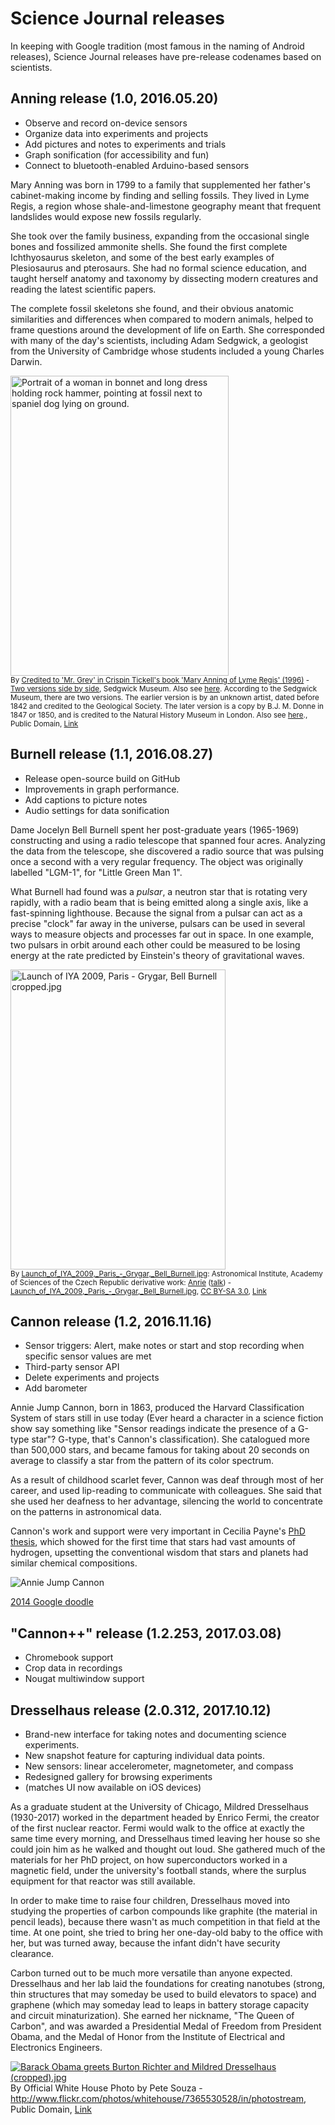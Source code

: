 # Science Journal releases

In keeping with Google tradition (most famous in the naming of Android releases),
Science Journal releases have pre-release codenames based on scientists.

## Anning release (1.0, 2016.05.20)

* Observe and record on-device sensors
* Organize data into experiments and projects
* Add pictures and notes to experiments and trials
* Graph sonification (for accessibility and fun)
* Connect to bluetooth-enabled Arduino-based sensors

Mary Anning was born in 1799 to a family that supplemented her father's cabinet-making income by
finding and selling fossils.  They lived in Lyme Regis, a region whose shale-and-limestone geography
meant that frequent landslides would expose new fossils regularly.

She took over the family business, expanding from the occasional single bones and fossilized
ammonite shells.  She found the first complete Ichthyosaurus skeleton, and some of the best
early examples of Plesiosaurus and pterosaurs.  She had no formal science education, and
taught herself anatomy and taxonomy by dissecting modern creatures and reading the latest
scientific papers.

The complete fossil skeletons she found, and their obvious anatomic similarities and
differences when compared to modern animals, helped to frame questions around the development of
life on Earth.  She corresponded with many of the day's scientists, including Adam Sedgwick,
a geologist from the University of Cambridge whose students included a young Charles
Darwin.

<p><a href="https://commons.wikimedia.org/wiki/File:Mary_Anning_painting.jpg#/media/File:Mary_Anning_painting.jpg"><img src="https://upload.wikimedia.org/wikipedia/commons/e/e7/Mary_Anning_painting.jpg" alt="Portrait of a woman in bonnet and long dress holding rock hammer, pointing at fossil next to spaniel dog lying on ground." height="480" width="349"></a><br><small>By <a rel="nofollow" class="external text" href="http://www.nhm.ac.uk/nature-online/online-exhibitions/art-themes/caught_in_oils/more/anning_more_info.htm">Credited to 'Mr. Grey' in Crispin Tickell's book 'Mary Anning of Lyme Regis' (1996)</a> - <a rel="nofollow" class="external text" href="http://www.sedgwickmuseum.org/education/Mary_Anning_Pictures.pdf">Two versions side by side</a>, Sedgwick Museum. Also see <a rel="nofollow" class="external text" href="http://www.sedgwickmuseum.org/education/ideas_and_evidence.html">here</a>. According to the Sedgwick Museum, there are two versions. The earlier version is by an unknown artist, dated before 1842 and credited to the Geological Society. The later version is a copy by B.J. M. Donne in 1847 or 1850, and is credited to the Natural History Museum in London. Also see <a rel="nofollow" class="external text" href="http://books.google.com/books?id=pe8VMJ0OLOgC&amp;pg=PA11">here</a>., Public Domain, <a href="https://commons.wikimedia.org/w/index.php?curid=3824696">Link</a></small></p>

## Burnell release (1.1, 2016.08.27)

* Release open-source build on GitHub
* Improvements in graph performance.
* Add captions to picture notes
* Audio settings for data sonification

Dame Jocelyn Bell Burnell spent her post-graduate years (1965-1969) constructing and using a radio
telescope that spanned four acres.  Analyzing the data from the telescope, she discovered a radio
source that was pulsing once a second with a very regular frequency.  The object was originally
labelled "LGM-1", for "Little Green Man 1".

What Burnell had found was a _pulsar_, a neutron star that is rotating very rapidly, with a radio
beam that is being emitted along a single axis, like a fast-spinning lighthouse.  Because the signal
from a pulsar can act as a precise "clock" far away in the universe, pulsars can be used in several
ways to measure objects and processes far out in space.  In one example, two pulsars in orbit around
each other could be measured to be losing energy at the rate predicted by Einstein's theory of
gravitational waves.

<p><a href="https://commons.wikimedia.org/wiki/File:Launch_of_IYA_2009,_Paris_-_Grygar,_Bell_Burnell_cropped.jpg#/media/File:Launch_of_IYA_2009,_Paris_-_Grygar,_Bell_Burnell_cropped.jpg"><img src="https://upload.wikimedia.org/wikipedia/commons/c/c4/Launch_of_IYA_2009%2C_Paris_-_Grygar%2C_Bell_Burnell_cropped.jpg" alt="Launch of IYA 2009, Paris - Grygar, Bell Burnell cropped.jpg" height="480" width="344"></a><br><small>By <a href="//commons.wikimedia.org/wiki/File:Launch_of_IYA_2009,_Paris_-_Grygar,_Bell_Burnell.jpg" title="File:Launch of IYA 2009, Paris - Grygar, Bell Burnell.jpg">Launch_of_IYA_2009,_Paris_-_Grygar,_Bell_Burnell.jpg</a>: Astronomical Institute, Academy of Sciences of the Czech Republic
derivative work: <a href="//commons.wikimedia.org/wiki/User:Anrie" title="User:Anrie">Anrie</a> (<a href="//commons.wikimedia.org/wiki/User_talk:Anrie" title="User talk:Anrie"><span class="signature-talk">talk</span></a>) - <a href="//commons.wikimedia.org/wiki/File:Launch_of_IYA_2009,_Paris_-_Grygar,_Bell_Burnell.jpg" title="File:Launch of IYA 2009, Paris - Grygar, Bell Burnell.jpg">Launch_of_IYA_2009,_Paris_-_Grygar,_Bell_Burnell.jpg</a>, <a href="http://creativecommons.org/licenses/by-sa/3.0" title="Creative Commons Attribution-Share Alike 3.0">CC BY-SA 3.0</a>, <a href="https://commons.wikimedia.org/w/index.php?curid=9988968">Link</a></small></p>

## Cannon release (1.2, 2016.11.16)

* Sensor triggers: Alert, make notes or start and stop recording when specific sensor values are met
* Third-party sensor API
* Delete experiments and projects
* Add barometer

Annie Jump Cannon, born in 1863, produced the Harvard Classification System of stars still in use
today (Ever heard a character in a science fiction show say something like "Sensor readings indicate
the presence of a G-type star"?  G-type, that's Cannon's classification).  She catalogued more than
500,000 stars, and became famous for taking about 20 seconds on average to classify a star from the
pattern of its color spectrum.

As a result of childhood scarlet fever, Cannon was deaf through most of her career, and used
lip-reading to communicate with colleagues.  She said that she used her deafness to her
advantage, silencing the world to concentrate on the patterns in astronomical data.

Cannon's work and support were very important in Cecilia Payne's
[PhD thesis](http://www.amnh.org/explore/resource-collections/cosmic-horizons/profile-cecilia-payne-and-the-composition-of-the-stars/),
which showed for the first time that stars had vast amounts of hydrogen, upsetting the conventional
wisdom that stars and planets had similar chemical compositions.

![Annie Jump Cannon](https://lh3.googleusercontent.com/6OMO6w4b7BLGxcJ6DLgqKQhHeBX4k_xuhRO9G3hfBmuiUBnTWK8yJNh0T_W2sEQPS4yDe63oo5sDZUPsc0qj2rPJxwcplZFHOPWRvwNO3A=s660)

[2014 Google doodle](https://www.google.com/doodles/annie-jump-cannons-151st-birthday)

## "Cannon++" release (1.2.253, 2017.03.08)

* Chromebook support
* Crop data in recordings
* Nougat multiwindow support

## Dresselhaus release (2.0.312, 2017.10.12)

* Brand-new interface for taking notes and documenting science experiments.
* New snapshot feature for capturing individual data points.
* New sensors: linear accelerometer, magnetometer, and compass
* Redesigned gallery for browsing experiments
* (matches UI now available on iOS devices)

As a graduate student at the University of Chicago, Mildred Dresselhaus (1930-2017)
worked in the department headed by Enrico Fermi, the creator of the first
nuclear reactor.  Fermi would walk to the office at exactly the same time every
morning, and Dresselhaus timed leaving her house so she could join him as he
walked and thought out loud.  She gathered much of the materials for her PhD
project, on how superconductors worked in a magnetic field, under the
university's football stands, where the surplus equipment for that reactor
was still available.

In order to make time to raise four children, Dresselhaus moved into studying
the properties of carbon compounds like graphite (the material in pencil leads),
because there wasn't as much competition in that field at the time.  At one
point, she tried to bring her one-day-old baby to the office with her, but
was turned away, because the infant didn't have security clearance.

Carbon turned out to be much more versatile than anyone expected.  Dresselhaus
and her lab laid the foundations for creating nanotubes (strong, thin structures
that may someday be used to build elevators to space) and graphene (which
may someday lead to leaps in battery storage capacity and circuit
minaturization).  She earned her nickname, "The Queen of Carbon", and
was awarded a Presidential Medal of Freedom from President Obama, and
the Medal of Honor from the Institute of Electrical and Electronics Engineers.

<p><a href="https://commons.wikimedia.org/wiki/File:Barack_Obama_greets_Burton_Richter_and_Mildred_Dresselhaus_(cropped).jpg#/media/File:Barack_Obama_greets_Burton_Richter_and_Mildred_Dresselhaus_(cropped).jpg"><img src="https://upload.wikimedia.org/wikipedia/commons/f/f5/Barack_Obama_greets_Burton_Richter_and_Mildred_Dresselhaus_%28cropped%29.jpg" alt="Barack Obama greets Burton Richter and Mildred Dresselhaus (cropped).jpg"></a><br>By Official White House Photo by Pete Souza - <a rel="nofollow" class="external free" href="http://www.flickr.com/photos/whitehouse/7365530528/in/photostream">http://www.flickr.com/photos/whitehouse/7365530528/in/photostream</a>, Public Domain, <a href="https://commons.wikimedia.org/w/index.php?curid=38819247">Link</a></p>
